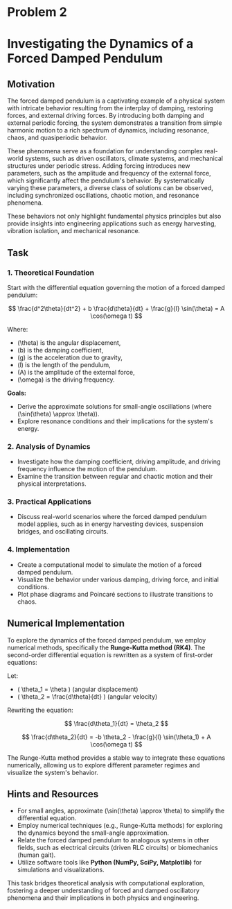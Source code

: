 # Problem 2

# Investigating the Dynamics of a Forced Damped Pendulum

## Motivation
The forced damped pendulum is a captivating example of a physical system with intricate behavior resulting from the interplay of damping, restoring forces, and external driving forces. By introducing both damping and external periodic forcing, the system demonstrates a transition from simple harmonic motion to a rich spectrum of dynamics, including resonance, chaos, and quasiperiodic behavior. 

These phenomena serve as a foundation for understanding complex real-world systems, such as driven oscillators, climate systems, and mechanical structures under periodic stress. Adding forcing introduces new parameters, such as the amplitude and frequency of the external force, which significantly affect the pendulum's behavior. By systematically varying these parameters, a diverse class of solutions can be observed, including synchronized oscillations, chaotic motion, and resonance phenomena.

These behaviors not only highlight fundamental physics principles but also provide insights into engineering applications such as energy harvesting, vibration isolation, and mechanical resonance.

## Task

### 1. Theoretical Foundation
Start with the differential equation governing the motion of a forced damped pendulum:

$$
\frac{d^2\theta}{dt^2} + b \frac{d\theta}{dt} + \frac{g}{l} \sin(\theta) = A \cos(\omega t)
$$

Where:
- \(\theta\) is the angular displacement,
- \(b\) is the damping coefficient,
- \(g\) is the acceleration due to gravity,
- \(l\) is the length of the pendulum,
- \(A\) is the amplitude of the external force,
- \(\omega\) is the driving frequency.

**Goals:**
- Derive the approximate solutions for small-angle oscillations (where \(\sin(\theta) \approx \theta\)).
- Explore resonance conditions and their implications for the system's energy.

### 2. Analysis of Dynamics
- Investigate how the damping coefficient, driving amplitude, and driving frequency influence the motion of the pendulum.
- Examine the transition between regular and chaotic motion and their physical interpretations.

### 3. Practical Applications
- Discuss real-world scenarios where the forced damped pendulum model applies, such as in energy harvesting devices, suspension bridges, and oscillating circuits.

### 4. Implementation
- Create a computational model to simulate the motion of a forced damped pendulum.
- Visualize the behavior under various damping, driving force, and initial conditions.
- Plot phase diagrams and Poincaré sections to illustrate transitions to chaos.

## Numerical Implementation
To explore the dynamics of the forced damped pendulum, we employ numerical methods, specifically the **Runge-Kutta method (RK4)**. The second-order differential equation is rewritten as a system of first-order equations:

Let:
- \( \theta_1 = \theta \) (angular displacement)
- \( \theta_2 = \frac{d\theta}{dt} \) (angular velocity)

Rewriting the equation:

$$
\frac{d\theta_1}{dt} = \theta_2
$$

$$
\frac{d\theta_2}{dt} = -b \theta_2 - \frac{g}{l} \sin(\theta_1) + A \cos(\omega t)
$$

The Runge-Kutta method provides a stable way to integrate these equations numerically, allowing us to explore different parameter regimes and visualize the system's behavior.

## Hints and Resources
- For small angles, approximate \(\sin(\theta) \approx \theta\) to simplify the differential equation.
- Employ numerical techniques (e.g., Runge-Kutta methods) for exploring the dynamics beyond the small-angle approximation.
- Relate the forced damped pendulum to analogous systems in other fields, such as electrical circuits (driven RLC circuits) or biomechanics (human gait).
- Utilize software tools like **Python (NumPy, SciPy, Matplotlib)** for simulations and visualizations.

This task bridges theoretical analysis with computational exploration, fostering a deeper understanding of forced and damped oscillatory phenomena and their implications in both physics and engineering.
